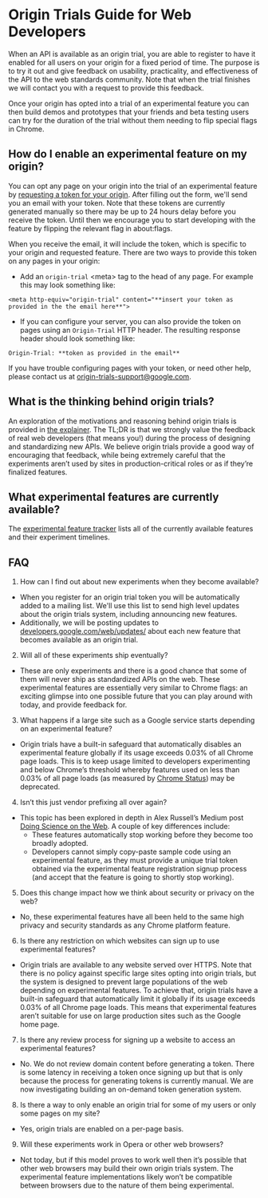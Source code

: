 # Origin Trials Guide for Web Developers

When an API is available as an origin trial, you are able to register to have it enabled for all users on your origin for a fixed period of time. The purpose is to try it out and give feedback on usability, practicality, and effectiveness of the API to the web standards community. Note that when the trial finishes we will contact you with a request to provide this feedback.

Once your origin has opted into a trial of an experimental feature you can then build demos and prototypes that your friends and beta testing users can try for the duration of the trial without them needing to flip special flags in Chrome.

## How do I enable an experimental feature on my origin?

You can opt any page on your origin into the trial of an experimental feature by [requesting a token for your origin](http://bit.ly/OriginTrialSignup). After filling out the form, we'll send you an email with your token. Note that these tokens are currently generated manually so there may be up to 24 hours delay before you receive the token. Until then we encourage you to start developing with the feature by flipping the relevant flag in about:flags.

When you receive the email, it will include the token, which is specific to your origin and requested feature. There are two ways to provide this token on any pages in your origin:

- Add an `origin-trial` \<meta\> tag to the head of any page. For example this may look something like:
```
<meta http-equiv="origin-trial" content="**insert your token as provided in the the email here**">
```
- If you can configure your server, you can also provide the token on pages using an `Origin-Trial` HTTP header. The resulting response header should look something like:
```
Origin-Trial: **token as provided in the email**
```

If you have trouble configuring pages with your token, or need other help, please contact us at origin-trials-support@google.com.

## What is the thinking behind origin trials?
An exploration of the motivations and reasoning behind origin trials is provided in [the explainer](explainer.md). The TL;DR is that we strongly value the feedback of real web developers (that means you!) during the process of designing and standardizing new APIs. We believe origin trials provide a good way of encouraging that feedback, while being extremely careful that the experiments aren’t used by sites in production-critical roles or as if they’re finalized features.

## What experimental features are currently available?
The [experimental feature tracker](available-trials.md) lists all of the currently available features and their experiment timelines.

## FAQ

1. How can I find out about new experiments when they become available?
  - When you register for an origin trial token you will be automatically added to a mailing list. We'll use this list to send high level updates about the origin trials system, including announcing new features.
  - Additionally, we will be posting updates to [developers.google.com/web/updates/](http://developers.google.com/web/updates/) about each new feature that becomes available as an origin trial.
2. Will all of these experiments ship eventually?
  - These are only experiments and there is a good chance that some of them will never ship as standardized APIs on the web. These experimental features are essentially very similar to Chrome flags: an exciting glimpse into one possible future that you can play around with today, and provide feedback for.
3. What happens if a large site such as a Google service starts depending on an experimental feature?
  - Origin trials have a built-in safeguard that automatically disables an experimental feature globally if its usage exceeds 0.03% of all Chrome page loads. This is to keep usage limited to developers experimenting and below Chrome’s threshold whereby features used on less than 0.03% of all page loads (as measured by [Chrome Status](https://www.chromestatus.com/metrics/feature/popularity)) may be deprecated. 
4. Isn’t this just vendor prefixing all over again?
  - This topic has been explored in depth in Alex Russell’s Medium post [Doing Science on the Web](https://medium.com/@slightlylate/doing-science-on-the-web-af26d9be2faa#.94pf1lwmp). A couple of key differences include:
    - These features automatically stop working before they become too broadly adopted.
    - Developers cannot simply copy-paste sample code using an experimental feature, as they must provide a unique trial token obtained via the experimental feature registration signup process (and accept that the feature is going to shortly stop working).
5. Does this change impact how we think about security or privacy on the web?
  - No, these experimental features have all been held to the same high privacy and security standards as any Chrome platform feature.
6. Is there any restriction on which websites can sign up to use experimental features?
  - Origin trials are available to any website served over HTTPS. Note that there is no policy against specific large sites opting into origin trials, but the system is designed to prevent large populations of the web depending on experimental features. To achieve that, origin trials have a built-in safeguard that automatically limit it globally if its usage exceeds 0.03% of all Chrome page loads. This means that experimental features aren’t suitable for use on large production sites such as the Google home page.
7. Is there any review process for signing up a website to access an experimental features?
  - No. We do not review domain content before generating a token. There is some latency in receiving a token once signing up but that is only because the process for generating tokens is currently manual. We are now investigating building an on-demand token generation system.
8. Is there a way to only enable an origin trial for some of my users or only some pages on my site?
  - Yes, origin trials are enabled on a per-page basis.
9. Will these experiments work in Opera or other web browsers?
  - Not today, but if this model proves to work well then it’s possible that other web browsers may build their own origin trials system. The experimental feature implementations likely won’t be compatible between browsers due to the nature of them being experimental.

